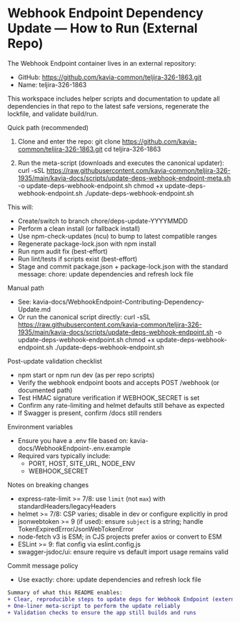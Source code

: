# Webhook Endpoint Dependency Update — How to Run (External Repo)

The Webhook Endpoint container lives in an external repository:
- GitHub: https://github.com/kavia-common/teljira-326-1863.git
- Name: teljira-326-1863

This workspace includes helper scripts and documentation to update all dependencies in that repo to the latest safe versions, regenerate the lockfile, and validate build/run.

Quick path (recommended)
1) Clone and enter the repo:
   git clone https://github.com/kavia-common/teljira-326-1863.git
   cd teljira-326-1863

2) Run the meta-script (downloads and executes the canonical updater):
   curl -sSL https://raw.githubusercontent.com/kavia-common/teljira-326-1935/main/kavia-docs/scripts/update-deps-webhook-endpoint-meta.sh -o update-deps-webhook-endpoint.sh
   chmod +x update-deps-webhook-endpoint.sh
   ./update-deps-webhook-endpoint.sh

This will:
- Create/switch to branch chore/deps-update-YYYYMMDD
- Perform a clean install (or fallback install)
- Use npm-check-updates (ncu) to bump to latest compatible ranges
- Regenerate package-lock.json with npm install
- Run npm audit fix (best-effort)
- Run lint/tests if scripts exist (best-effort)
- Stage and commit package.json + package-lock.json with the standard message:
  chore: update dependencies and refresh lock file

Manual path
- See: kavia-docs/WebhookEndpoint-Contributing-Dependency-Update.md
- Or run the canonical script directly:
  curl -sSL https://raw.githubusercontent.com/kavia-common/teljira-326-1935/main/kavia-docs/scripts/update-deps-webhook-endpoint.sh -o update-deps-webhook-endpoint.sh
  chmod +x update-deps-webhook-endpoint.sh
  ./update-deps-webhook-endpoint.sh

Post-update validation checklist
- npm start or npm run dev (as per repo scripts)
- Verify the webhook endpoint boots and accepts POST /webhook (or documented path)
- Test HMAC signature verification if WEBHOOK_SECRET is set
- Confirm any rate-limiting and helmet defaults still behave as expected
- If Swagger is present, confirm /docs still renders

Environment variables
- Ensure you have a .env file based on:
  kavia-docs/WebhookEndpoint-.env.example
- Required vars typically include:
  - PORT, HOST, SITE_URL, NODE_ENV
  - WEBHOOK_SECRET

Notes on breaking changes
- express-rate-limit >= 7/8: use `limit` (not `max`) with standardHeaders/legacyHeaders
- helmet >= 7/8: CSP varies; disable in dev or configure explicitly in prod
- jsonwebtoken >= 9 (if used): ensure `subject` is a string; handle TokenExpiredError/JsonWebTokenError
- node-fetch v3 is ESM; in CJS projects prefer axios or convert to ESM
- ESLint >= 9: flat config via eslint.config.js
- swagger-jsdoc/ui: ensure require vs default import usage remains valid

Commit message policy
- Use exactly:
  chore: update dependencies and refresh lock file

```diff
Summary of what this README enables:
+ Clear, reproducible steps to update deps for Webhook Endpoint (external repo)
+ One-liner meta-script to perform the update reliably
+ Validation checks to ensure the app still builds and runs
```
